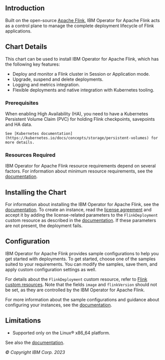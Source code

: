 ## Introduction
Built on the open-source [Apache Flink](https://flink.apache.org), IBM Operator for Apache Flink acts
as a control plane to manage the complete deployment lifecycle of Flink applications.

## Chart Details
This chart can be used to install IBM Operator for Apache Flink, which has the following key features:

- Deploy and monitor a Flink cluster in Session or Application mode.
- Upgrade, suspend and delete deployments.
- Logging and metrics integration.
- Flexible deployments and native integration with Kubernetes tooling.

### Prerequisites
When enabling High Availability (HA), you need to have a Kubernetes Persistent Volume Claim (PVC) for
holding Flink checkpoints, savepoints and HA data.

    See [Kubernetes documentation](https://kubernetes.io/docs/concepts/storage/persistent-volumes) for more details.

### Resources Required
IBM Operator for Apache Flink resource requirements depend on several factors. For information about minimum
resource requirements, see the [documentation](https://ibm.biz/event-automation).

## Installing the Chart
For information about installing the IBM Operator for Apache Flink, see the [documentation](https://ibm.biz/ep-installing-flink).
To create an instance, read the [license agreement](https://ibm.biz/ea-license) and accept it by adding
the license-related parameters to the `FlinkDeployment` custom resource as described in the [documentation](https://ibm.biz/ep-installing-flink).
If these parameters are not present, the deployment fails.

## Configuration
IBM Operator for Apache Flink provides sample configurations to help you get started with deployments.
To get started, choose one of the samples suited to your requirements.
You can modify the samples, save them, and apply custom configuration settings as well.

For details about the `FlinkDeployment` custom resource, refer
to [Flink custom resources](https://nightlies.apache.org/flink/flink-kubernetes-operator-docs-release-1.5/docs/custom-resource/overview).
Note that the fields `image` and `flinkVersion` should not be set, as they are controlled by the IBM Operator for Apache Flink.

For more information about the sample configurations and guidance about configuring your instances,
see the [documentation](https://ibm.biz/event-automation).

## Limitations
- Supported only on the Linux&reg; x86_64 platform.

See also the [documentation](https://ibm.biz/event-automation).

*© Copyright IBM Corp. 2023*
